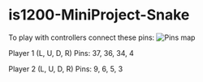 # is1200-MiniProject-Snake
 
To play with controllers connect these pins:
![Pins map](https://github.com/Kalle-Elmdahl/MiniProject/blob/main/Pins%20for%20controllers.png?raw=true)

Player 1 (L, U, D, R)
Pins: 37, 36, 34, 4

Player 2 (L, U, D, R)
Pins: 9, 6, 5, 3